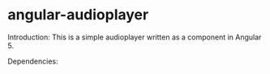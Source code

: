# angular-audioplayer

Introduction:
This is a simple audioplayer written as a component in Angular 5.

Dependencies:
